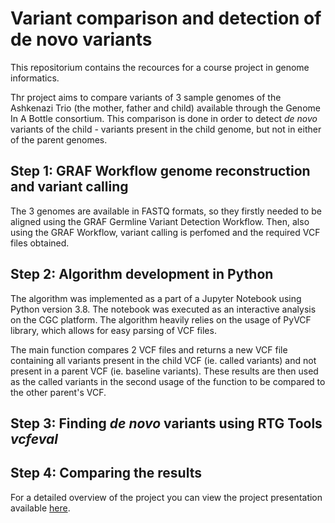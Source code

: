 # Variant comparison and detection of de novo variants
This repositorium contains the recources for a course project in genome informatics.

Thr project aims to compare variants of 3 sample genomes of the Ashkenazi Trio (the mother, father and child) available through the Genome In A Bottle consortium. This comparison is done in order to detect *de novo* variants of the child - variants present in the child genome, but not in either of the parent genomes. 

## Step 1: GRAF Workflow genome reconstruction and variant calling
The 3 genomes are available in FASTQ formats, so they firstly needed to be aligned using the GRAF Germline Variant Detection Workflow. Then, also using the GRAF Workflow, variant calling is perfomed and the required VCF files obtained. 

## Step 2: Algorithm development in Python
The algorithm was implemented as a part of a Jupyter Notebook using Python version 3.8. The notebook was executed as an interactive analysis on the CGC platform. The algorithm heavily relies on the usage of PyVCF library, which allows for easy parsing of VCF files. 

The main function compares 2 VCF files and returns a new VCF file containing all variants present in the child VCF (ie. called variants) and not present in a parent VCF (ie. baseline variants). These results are then used as the called variants in the second usage of the function to be compared to the other parent's VCF.

## Step 3: Finding *de novo* variants using RTG Tools *vcfeval* 


## Step 4: Comparing the results


For a detailed overview of the project you can view the project presentation available [here](url).
